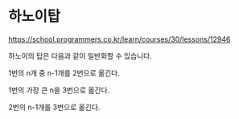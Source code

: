 # 하노이탑

https://school.programmers.co.kr/learn/courses/30/lessons/12946

하노이의 탑은 다음과 같이 일반화할 수 있습니다.

1번의 n개 중 n-1개를 2번으로 옮긴다.

1번의 가장 큰 n을 3번으로 옮긴다.

2번의 n-1개를 3번으로 옮긴다.

